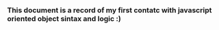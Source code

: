 ### This document is a record of my first contatc with javascript oriented object sintax and logic :)
